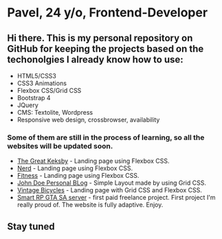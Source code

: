 # Pavel, 24 y/o, Frontend-Developer
## Hi there. This is my personal repository on GitHub for keeping the projects based on the techonolgies I already know how to use:

+ HTML5/CSS3
+ CSS3 Animations
+ Flexbox CSS/Grid CSS
+ Bootstrap 4
+ JQuery
+ CMS: Textolite, Wordpress
+ Responsive web design, crossbrowser, availability

### Some of them are still in the process of learning, so all the websites will be updated soon. 
+ [The Great Keksby](https://papafreelancer.github.io/keks/ "The Great Keksby") - Landing page using Flexbox CSS.
+ [Nerd](https://papafreelancer.github.io/nerds/ "Nerds") -  Landing page using Flexbox CSS.
+ [Fitness](https://papafreelancer.github.io/fitness/ "Fitness") - Landing page using Flexbox CSS.
+ [John Doe Personal BLog](https://papafreelancer.github.io/JohnDoe/ "John Doe") - Simple Layout made by using Grid CSS.
+ [Vintage Bicycles](https://papafreelancer.github.io/bike/ "Vintage Bicycles") - Landing page with Grid CSS and Flexbox CSS.
+ [Smart RP GTA SA server](https://papafreelancer.github.io/adaptivev1.1/ "Smart RP GTA SA server") - first paid freelance project. First project I'm really proud of. The website is fully adaptive. Enjoy. 
## Stay tuned
